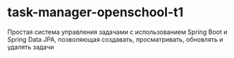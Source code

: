# task-manager-openschool-t1
Простая система управления задачами с использованием Spring Boot и Spring Data JPA, позволяющая создавать, просматривать, обновлять и удалять задачи
